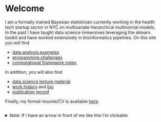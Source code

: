
# Welcome

I am a formally trained Bayesian statistician
currently working in the health tech startup sector in NYC
on multivariate hierarchical multinomial models.
In the past I have taught data science immersives leveraging the 
sklearn  toolkit and have worked extensively in bioinformatics pipelines.
On this site you will find
- [data analysis examples](https://github.com/pointOfive/Home/tree/master/Analysis#data-analysis-with-python)
- [programming challenges](https://github.com/pointOfive/Examples/tree/master/Code#coding)
- [computational framework notes](https://github.com/pointOfive/Examples/tree/master/Compute#computing)

In addition, you will also find
- [data science lecture material](https://github.com/pointOfive/Lectures#lecture-material)
- [work history](https://github.com/pointOfive/Examples/tree/master/Experience#work-experience) and [bio](https://github.com/pointOfive/Examples/tree/master/Bio#about)
- [publication record](https://github.com/pointOfive/Examples/tree/master/Publications#publications)

Finally, my formal resume/CV is available [here](SchwartzCV.pdf). 

##  


<details>
<summary>
Note: If I have an arrow in front of me like this I'm clickable
</summary>

<br>

and I expand to reveal further information.
</details>

